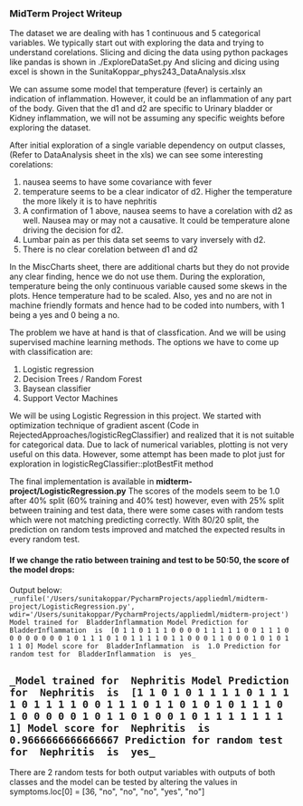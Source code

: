 ### MidTerm Project Writeup


The dataset we are dealing with has 1 continuous and 5 categorical variables. 
We typically start out with exploring the data and trying to understand corelations.
Slicing and dicing the data using python packages like pandas is shown in  ./ExploreDataSet.py
And slicing and dicing using excel is shown in the SunitaKoppar_phys243_DataAnalysis.xlsx

We can assume some model that temperature (fever) is certainly an indication of inflammation. However, 
it could be an inflammation of any part of the body. Given that the d1 and d2 are specific to Urinary bladder 
or Kidney inflammation, we will not be assuming any specific weights before exploring the dataset.

After initial exploration of a single variable dependency on output classes, (Refer to DataAnalysis sheet in the xls) 
we can see some interesting corelations:
1. nausea seems to have some covariance with fever
2. temperature seems to be a clear indicator of d2. Higher the temperature the more likely it is to have nephritis
3. A confirmation of 1 above, nausea seems to have a corelation with d2 as well. 
Nausea may or may not a causative. It could be temperature alone driving the decision for d2. 
4. Lumbar pain as per this data set seems to vary inversely with d2. 
5. There is no clear corelation between d1 and d2

In the MiscCharts sheet, there are additional charts but they do not provide any clear finding, hence we do not use them.
During the exploration, temperature being the only continuous variable caused some skews in the plots. Hence temperature 
had to be scaled. Also, yes and no are not in machine friendly formats and hence had to be coded into numbers, with 1 being
a yes and 0 being a no. 

The problem we have at hand is that of classfication. And we will be using supervised machine learning methods.
The options we have to come up with classification are:
1. Logistic regression
2. Decision Trees / Random Forest
3. Baysean classifier
4. Support Vector Machines

We will be using Logistic Regression in this project. We started with optimization technique of gradient ascent (Code in RejectedApproaches/logisticRegClassifier) 
and realized that it is not suitable for categorical data.
Due to lack of numerical variables, plotting is not very useful on this data. However, some attempt has been made
to plot just for exploration in logisticRegClassifier::plotBestFit method

The final implementation is available in **midterm-project/LogisticRegression.py**
The scores of the models seem to be 1.0 after 40% split (60% training and 40% test) however, even with 25% split between training and test data, there were some cases with random tests which were not 
matching predicting correctly.
With 80/20 split, the prediction on random tests improved and matched the expected results in every random test.

#### If we change the ratio between training and test to be 50:50, the score of the model drops:
Output below:
`_runfile('/Users/sunitakoppar/PycharmProjects/appliedml/midterm-project/LogisticRegression.py', wdir='/Users/sunitakoppar/PycharmProjects/appliedml/midterm-project')
Model trained for  BladderInflammation
Model Prediction for  BladderInflammation  is  [0 1 1 0 1 1 1 0 0 0 0 1 1 1 1 1 0 0 1 1 1 0 0 0 0 0 0 0 0 1 0 1 1 1 0 1 0
 1 1 1 1 0 1 1 0 0 0 1 1 0 0 0 1 0 1 0 1 1 1 0]
Model score for  BladderInflammation  is  1.0
Prediction for random test for  BladderInflammation  is  yes_`

`_Model trained for  Nephritis
Model Prediction for  Nephritis  is  [1 1 0 1 0 1 1 1 1 0 1 1 1 1 0 1 1 1 1 0 0 1 1 1 0 1 1 0 1 0 1 0 1 1 1 0 1
 0 0 0 0 0 1 0 1 1 0 1 0 0 1 0 1 1 1 1 1 1 1 1]
Model score for  Nephritis  is  0.9666666666666667
Prediction for random test for  Nephritis  is  yes_`
-------------

There are 2 random tests for both output variables with outputs of both classes and the model can be tested by altering the values in 
        symptoms.loc[0] = [36, "no", "no", "no", "yes", "no"]






